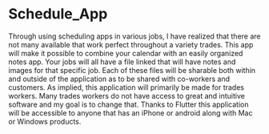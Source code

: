 # Schedule_App
Through using scheduling apps in various jobs, I have realized that there are not many available that work perfect throughout a variety trades. This app will make it possible to combine your calendar with an easily organized notes app. Your jobs will all have a file linked that will have notes and images for that specific job. Each of these files will be sharable both within and outside of the application as to be shared with co-workers and customers. As implied, this application will primarily be made for trades workers. Many trades workers do not have access to great and intuitive software and my goal is to change that. Thanks to Flutter this application will be accessible to anyone that has an iPhone or android along with Mac or Windows products. 

